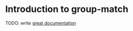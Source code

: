 # Introduction to group-match

TODO: write [great documentation](http://jacobian.org/writing/great-documentation/what-to-write/)
